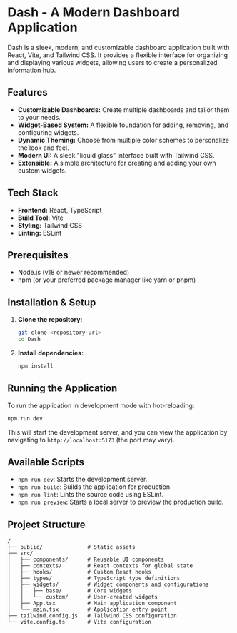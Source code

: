 # Dash - A Modern Dashboard Application

Dash is a sleek, modern, and customizable dashboard application built with React, Vite, and Tailwind CSS. It provides a flexible interface for organizing and displaying various widgets, allowing users to create a personalized information hub.

## Features

- **Customizable Dashboards:** Create multiple dashboards and tailor them to your needs.
- **Widget-Based System:** A flexible foundation for adding, removing, and configuring widgets.
- **Dynamic Theming:** Choose from multiple color schemes to personalize the look and feel.
- **Modern UI:** A sleek "liquid glass" interface built with Tailwind CSS.
- **Extensible:** A simple architecture for creating and adding your own custom widgets.

## Tech Stack

- **Frontend:** React, TypeScript
- **Build Tool:** Vite
- **Styling:** Tailwind CSS
- **Linting:** ESLint

## Prerequisites

- Node.js (v18 or newer recommended)
- npm (or your preferred package manager like yarn or pnpm)

## Installation & Setup

1.  **Clone the repository:**
    ```bash
    git clone <repository-url>
    cd Dash
    ```

2.  **Install dependencies:**
    ```bash
    npm install
    ```

## Running the Application

To run the application in development mode with hot-reloading:

```bash
npm run dev
```

This will start the development server, and you can view the application by navigating to `http://localhost:5173` (the port may vary).

## Available Scripts

- `npm run dev`: Starts the development server.
- `npm run build`: Builds the application for production.
- `npm run lint`: Lints the source code using ESLint.
- `npm run preview`: Starts a local server to preview the production build.

## Project Structure

```
/
├── public/              # Static assets
├── src/
│   ├── components/      # Reusable UI components
│   ├── contexts/        # React contexts for global state
│   ├── hooks/           # Custom React hooks
│   ├── types/           # TypeScript type definitions
│   ├── widgets/         # Widget components and configurations
│   │   ├── base/        # Core widgets
│   │   └── custom/      # User-created widgets
│   ├── App.tsx          # Main application component
│   └── main.tsx         # Application entry point
├── tailwind.config.js   # Tailwind CSS configuration
└── vite.config.ts       # Vite configuration
``` 